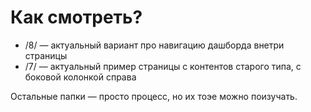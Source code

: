 # Как смотреть?

* /8/ — актуальный вариант про навигацию дашборда внетри страницы
* /7/ — актуальный пример страницы с контентов старого типа, с боковой колонкой справа
 
Остальные папки — просто процесс, но их тоэе можно поизучать. 